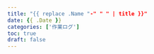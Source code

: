 ```yaml
---
title: "{{ replace .Name "-" " " | title }}"
date: {{ .Date }}
categories: ['作業ログ']
toc: true
draft: false
---
```


